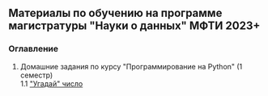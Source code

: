 
## Материалы по обучению на программе магистратуры "Науки о данных" МФТИ 2023+

### Оглавление

1. Домашние задания по курсу "Программирование на Python" (1 семестр)   
    1.1 ["Угадай" число](homeworks/guess_number)   